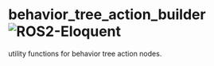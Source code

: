 # behavior_tree_action_builder ![ROS2-Eloquent](https://github.com/OUXT-Polaris/behavior_tree_action_builder/workflows/ROS2-Eloquent/badge.svg)

utility functions for behavior tree action nodes.
